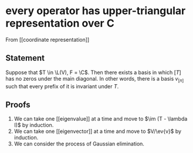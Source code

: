 # every operator has upper-triangular representation over C
From [[coordinate representation]]

## Statement
Suppose that $T \in \L(V), F = \C$.
Then there exists a basis in which $[T]$ has no zeros under the main diagonal.
In other words, there is a basis $v_{[n]}$ such that every prefix of it is invariant under $T$.

## Proofs
1. We can take one [[eigenvalue]] at a time and move to $\im (T - \lambda I)$ by induction.
2. We can take one [[eigenvector]] at a time and move to $V/\ev{v}$ by induction.
3. We can consider the process of Gaussian elimination.